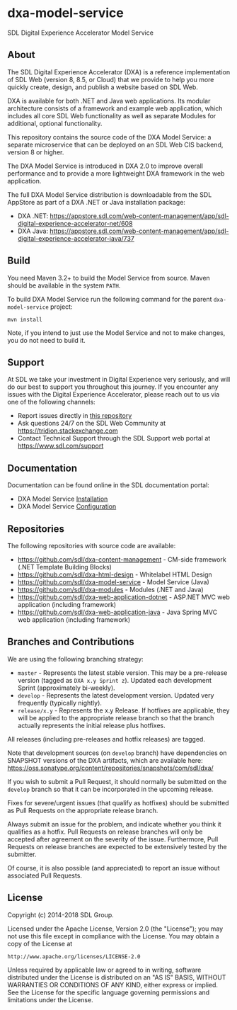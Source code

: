 dxa-model-service
===
SDL Digital Experience Accelerator Model Service


About
-----
The SDL Digital Experience Accelerator (DXA) is a reference implementation of SDL Web (version 8, 8.5, or Cloud) that we provide to help you more quickly create, design, and publish a website based on SDL Web.

DXA is available for both .NET and Java web applications. Its modular architecture consists of a framework and example web application, which includes all core SDL Web functionality as well as separate Modules for additional, optional functionality.

This repository contains the source code of the DXA Model Service: a separate microservice that can be deployed on an SDL Web CIS backend, version 8 or higher.

The DXA Model Service is introduced in DXA 2.0 to improve overall performance and to provide a more lightweight DXA framework in the web application.

The full DXA Model Service distribution is downloadable from the SDL AppStore as part of a DXA .NET or Java installation package:
- DXA .NET: https://appstore.sdl.com/web-content-management/app/sdl-digital-experience-accelerator-net/608
- DXA Java: https://appstore.sdl.com/web-content-management/app/sdl-digital-experience-accelerator-java/737


Build
-----

You need Maven 3.2+ to build the Model Service from source. Maven should be available in the system `PATH`. 
    
To build DXA Model Service run the following command for the parent `dxa-model-service` project:

    mvn install 
    
Note, if you intend to just use the Model Service and not to make changes, you do not need to build it.  

Support
---------------
At SDL we take your investment in Digital Experience very seriously, and will do our best to support you throughout this journey. 
If you encounter any issues with the Digital Experience Accelerator, please reach out to us via one of the following channels:

- Report issues directly in [this repository](https://github.com/sdl/dxa-model-service/issues)
- Ask questions 24/7 on the SDL Web Community at https://tridion.stackexchange.com
- Contact Technical Support through the SDL Support web portal at https://www.sdl.com/support


Documentation
-------------
Documentation can be found online in the SDL documentation portal:

 - DXA Model Service [Installation](http://docs.sdl.com/LiveContent/content/en-US/SDL%20DXA-v10/GUID-2CF89E5B-D84C-498F-A65A-920EFC26A5A4)
 - DXA Model Service [Configuration](http://docs.sdl.com/LiveContent/content/en-US/SDL%20DXA-v10/GUID-53CC0D55-BD37-4874-A2F9-52F5DA831E13)


Repositories
------------
The following repositories with source code are available:

 - https://github.com/sdl/dxa-content-management - CM-side framework (.NET Template Building Blocks)
 - https://github.com/sdl/dxa-html-design - Whitelabel HTML Design
 - https://github.com/sdl/dxa-model-service - Model Service (Java)
 - https://github.com/sdl/dxa-modules - Modules (.NET and Java)
 - https://github.com/sdl/dxa-web-application-dotnet - ASP.NET MVC web application (including framework)
 - https://github.com/sdl/dxa-web-application-java - Java Spring MVC web application (including framework)


Branches and Contributions
--------------------------
We are using the following branching strategy:

 - `master` - Represents the latest stable version. This may be a pre-release version (tagged as `DXA x.y Sprint z`). Updated each development Sprint (approximately bi-weekly).
 - `develop` - Represents the latest development version. Updated very frequently (typically nightly).
 - `release/x.y` - Represents the x.y Release. If hotfixes are applicable, they will be applied to the appropriate release branch so that the branch actually represents the initial release plus hotfixes.

All releases (including pre-releases and hotfix releases) are tagged. 

Note that development sources (on `develop` branch) have dependencies on SNAPSHOT versions of the DXA artifacts, which are available here: https://oss.sonatype.org/content/repositories/snapshots/com/sdl/dxa/

If you wish to submit a Pull Request, it should normally be submitted on the `develop` branch so that it can be incorporated in the upcoming release.

Fixes for severe/urgent issues (that qualify as hotfixes) should be submitted as Pull Requests on the appropriate release branch.

Always submit an issue for the problem, and indicate whether you think it qualifies as a hotfix. Pull Requests on release branches will only be accepted after agreement on the severity of the issue.
Furthermore, Pull Requests on release branches are expected to be extensively tested by the submitter.

Of course, it is also possible (and appreciated) to report an issue without associated Pull Requests.


License
-------
Copyright (c) 2014-2018 SDL Group.

Licensed under the Apache License, Version 2.0 (the "License");
you may not use this file except in compliance with the License.
You may obtain a copy of the License at

	http://www.apache.org/licenses/LICENSE-2.0

Unless required by applicable law or agreed to in writing, software distributed under the License is distributed on an "AS IS" BASIS, WITHOUT WARRANTIES OR CONDITIONS OF ANY KIND, either express or implied.
See the License for the specific language governing permissions and limitations under the License.
